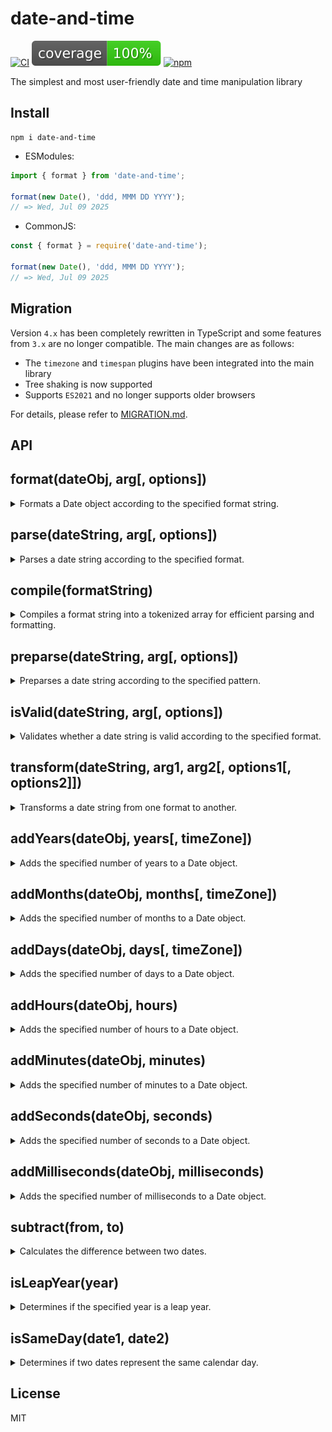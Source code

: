 # date-and-time

[![CI](https://github.com/knowledgecode/date-and-time/actions/workflows/test.yml/badge.svg)](https://github.com/knowledgecode/date-and-time/actions/workflows/test.yml)
[![Coverage](./.github/badges/coverage.svg)](https://github.com/knowledgecode/date-and-time/actions/workflows/test.yml)
[![npm](https://img.shields.io/npm/v/date-and-time)](https://www.npmjs.com/package/date-and-time)

The simplest and most user-friendly date and time manipulation library

## Install

```shell
npm i date-and-time
```

- ESModules:

```typescript
import { format } from 'date-and-time';

format(new Date(), 'ddd, MMM DD YYYY');
// => Wed, Jul 09 2025
```

- CommonJS:

```typescript
const { format } = require('date-and-time');

format(new Date(), 'ddd, MMM DD YYYY');
// => Wed, Jul 09 2025
```

## Migration

Version `4.x` has been completely rewritten in TypeScript and some features from `3.x` are no longer compatible. The main changes are as follows:

- The `timezone` and `timespan` plugins have been integrated into the main library
- Tree shaking is now supported
- Supports `ES2021` and no longer supports older browsers

For details, please refer to [MIGRATION.md](docs/MIGRATION.md).

## API

## format(dateObj, arg[, options])

<details>
<summary>Formats a Date object according to the specified format string.</summary>

- dateObj
  - type: `Date`
  - The Date object to format
- arg
  - type: `string | CompiledObject`
  - The format string or compiled object to match against the Date object
- [options]
  - type: `FormatterOptions`
  - Optional formatter options for customization

```typescript
import { format } from 'date-and-time';
import Tokyo from 'date-and-time/timezones/Asia/Tokyo';
import ja from 'date-and-time/locales/ja';

const now = new Date();

format(now, 'YYYY/MM/DD HH:mm:ss');
// => 2015/01/01 23:14:05

format(now, 'ddd, MMM DD YYYY');
// => Thu, Jan 01 2015

format(now, 'ddd, MMM DD YYYY hh:mm A [GMT]Z', { timeZone: 'UTC' });
// => Fri, Jan 02 2015 07:14 AM GMT+0000

format(now, 'YYYY年MMMM月D日dddd Ah:mm:ss [GMT]Z', { timeZone: Tokyo, locale: ja });
// => 2015年1月2日金曜日 午後4:14:05 GMT+0900
```

The tokens available for use in the format string specified as the second argument and their meanings are as follows:

| Token    | Meaning                                     | Output Examples       |
|:---------|:--------------------------------------------|:----------------------|
| YYYY     | 4-digit year                                | 0999, 2015            |
| YY       | 2-digit year                                | 99, 01, 15            |
| Y        | Year without zero padding                   | 2, 44, 888, 2015      |
| MMMM     | Full month name                             | January, December     |
| MMM      | Short month name                            | Jan, Dec              |
| MM       | Month                                       | 01, 12                |
| M        | Month without zero padding                  | 1, 12                 |
| DD       | Day                                         | 02, 31                |
| D        | Day without zero padding                    | 2, 31                 |
| dddd     | Full day name                               | Friday, Sunday        |
| ddd      | Short day name                              | Fri, Sun              |
| dd       | Very short day name                         | Fr, Su                |
| HH       | Hour in 24-hour format                      | 23, 08                |
| H        | Hour in 24-hour format without zero padding | 23, 8                 |
| hh       | Hour in 12-hour format                      | 11, 08                |
| h        | Hour in 12-hour format without zero padding | 11, 8                 |
| A        | Uppercase AM/PM                             | AM, PM                |
| AA       | Uppercase AM/PM (with periods)              | A.M., P.M.            |
| a        | Lowercase AM/PM                             | am, pm                |
| aa       | Lowercase AM/PM (with periods)              | a.m., p.m.            |
| mm       | Minutes                                     | 14, 07                |
| m        | Minutes without zero padding                | 14, 7                 |
| ss       | Seconds                                     | 05, 10                |
| s        | Seconds without zero padding                | 5, 10                 |
| SSS      | 3-digit milliseconds                        | 753, 022              |
| SS       | 2-digit milliseconds                        | 75, 02                |
| S        | 1-digit milliseconds                        | 7, 0                  |
| Z        | Timezone offset                             | +0100, -0800          |
| ZZ       | Timezone offset with colon                  | +01:00, -08:00        |

Additionally, by importing plugins, you can use the following tokens. For details, please refer to [PLUGINS.md](docs/PLUGINS.md).

| Token    | Meaning                                     | Output Examples       |
|:---------|:--------------------------------------------|:----------------------|
| DDD      | Ordinal representation of day               | 1st, 2nd, 3rd         |
| z        | Short timezone name                         | PST, EST              |
| zz       | Long timezone name                          | Pacific Standard Time |

The breakdown of `FormatterOptions` that can be specified as the third argument is as follows:

<details>
<summary><strong>hour12</strong></summary>

- type: `h11 | h12`
- default: `h12`
- The hour format to use for formatting. This is used when the hour is in 12-hour format. It can be `h11` for 11-hour format or `h12` for 12-hour format.

```typescript
format(now, 'dddd, MMMM D, YYYY [at] h:mm:ss.SSS A [GMT]ZZ', { hour12: 'h11' });
// Wednesday, July 23, 2025 at 0:12:54.814 AM GMT-07:00
```

</details>

<details>
<summary><strong>hour24</strong></summary>

- type: `h23 | h24`
- default: `h23`
- The hour format to use for formatting. This is used when the hour is in 24-hour format. It can be `h23` for 23-hour format or `h24` for 24-hour format.

```typescript
format(now, 'dddd, MMMM D, YYYY [at] H:mm:ss.SSS [GMT]ZZ', { hour24: 'h24' });
// => Wednesday, July 23, 2025 at 24:12:54.814 GMT-07:00
```

</details>

<details>
<summary><strong>numeral</strong></summary>

- type: `Numeral`
- default: `latn`
- The numeral system to use for formatting numbers. This is an object that provides methods to encode and decode numbers in the specified numeral system.

```typescript
import arab from 'date-and-time/numerals/arab';

format(now, 'DD/MM/YYYY', { numeral: arab });
// => ٠٨/٠٧/٢٠٢٥
```

Currently, the following numeral systems are supported:

- `arab`
- `arabext`
- `beng`
- `latn`
- `mymr`

</details>

<details>
<summary><strong>calendar</strong></summary>

- type: `buddhist | gregory`
- default: `gregory`
- The calendar system to use for formatting dates. This can be `buddhist` for Buddhist calendar or `gregory` for Gregorian calendar.

```typescript
format(now, 'dddd, MMMM D, YYYY', { calendar: 'buddhist' });
// => Wednesday, July 23, 2568
```

</details>

<details>
<summary><strong>timeZone</strong></summary>

- type: `TimeZone | UTC`
- default: `undefined`
- The time zone to use for formatting dates and times. This can be a specific time zone object or `UTC` to use Coordinated Universal Time. If not specified, it defaults to undefined, which means the local time zone will be used.

```typescript
import New_York from 'date-and-time/timezones/America/New_York';

format(now, 'dddd, MMMM D, YYYY [at] H:mm:ss.SSS [GMT]ZZ', { timeZone: New_York });
// => Wednesday, July 23, 2025 at 3:28:27.443 GMT-04:00
```

</details>

<details>
<summary><strong>locale</strong></summary>

- type: `Locale`
- default: `en`
- The locale to use for formatting dates and times. This is an object that provides methods to get localized month names, day names, and meridiems.

```typescript
import es from 'date-and-time/locales/es';

format(now, 'dddd, D [de] MMMM [de] YYYY, h:mm:ss.SSS aa [GMT]ZZ', { locale: es });
// => miércoles, 23 de julio de 2025, 12:38:08,533 a.m. GMT-07:00
```

<details>
<summary>Currently, the following locales are supported:</summary>

- `ar` (Arabic)
- `az` (Azerbaijani)
- `bn` (Bengali)
- `cs` (Czech)
- `da` (Danish)
- `de` (German)
- `el` (Greek)
- `en` (English)
- `es` (Spanish)
- `fa` (Persian)
- `fi` (Finnish)
- `fr` (French)
- `he` (Hebrew)
- `hi` (Hindi)
- `hu` (Hungarian)
- `id` (Indonesian)
- `it` (Italian)
- `ja` (Japanese)
- `ko` (Korean)
- `ms` (Malay)
- `my` (Burmese)
- `nl` (Dutch)
- `no` (Norwegian)
- `pl` (Polish)
- `pt-BR` (Brazilian Portuguese)
- `pt-PT` (European Portuguese)
- `ro` (Romanian)
- `ru` (Russian)
- `rw` (Kinyarwanda)
- `sr-Cyrl` (Serbian Cyrillic)
- `sr-Latn` (Serbian Latin)
- `sv` (Swedish)
- `ta` (Tamil)
- `th` (Thai)
- `tr` (Turkish)
- `uk` (Ukrainian)
- `uz-Cyrl` (Uzbek Cyrillic)
- `uz-Latn` (Uzbek Latin)
- `vi` (Vietnamese)
- `zh-Hans` (Simplified Chinese)
- `zh-Hant` (Traditional Chinese)

</details>
</details>

### Notes

<details>
<summary><strong>Comments</strong></summary>

Parts of the format string enclosed in brackets are output as-is, regardless of whether they are valid tokens.

```typescript
format(new Date(), 'DD-[MM]-YYYY');     // => '02-MM-2015'
format(new Date(), '[DD-[MM]-YYYY]');   // => 'DD-[MM]-YYYY'
```

</details>

<details>
<summary><strong>Output as UTC timezone</strong></summary>

To output date and time as UTC timezone, specify the string `UTC` in the `timeZone` property of `FormatterOptions`.

```typescript
format(new Date(), 'hh:mm A [GMT]Z');
// => '12:14 PM GMT-0700'

format(new Date(), 'hh:mm A [GMT]Z', { timeZone: 'UTC' });
// => '07:14 AM GMT+0000'
```

</details>
</details>

## parse(dateString, arg[, options])

<details>
<summary>Parses a date string according to the specified format.</summary>

- dateString
  - type: `string`
  - The date string to parse
- arg
  - type: `string | CompiledObject`
  - The format string or compiled object to match against the date string
- [options]
  - type: `ParserOptions`
  - Optional parser options for customization

```typescript
import { parse } from 'date-and-time';
import Paris from 'date-and-time/timezones/Europe/Paris';
import fr from 'date-and-time/locales/fr';

parse('2015/01/02 23:14:05', 'YYYY/MM/DD HH:mm:ss');
// => Jan 02 2015 23:14:05 GMT-0800

parse('02-01-2015', 'DD-MM-YYYY');
// => Jan 02 2015 00:00:00 GMT-0800

parse('11:14:05 PM', 'h:mm:ss A', { timeZone: 'UTC' });
// => Jan 02 1970 23:14:05 GMT+0000

parse(
  '02 janv. 2015, 11:14:05 PM', 'DD MMM YYYY, h:mm:ss A',
  { timeZone: Paris, locale: fr }
);
// => Jan 02 2015 23:14:05 GMT+0100

parse('Jam 1 2017', 'MMM D YYYY');
// => Invalid Date
```

The tokens available for use in the format string specified as the second argument and their meanings are as follows:

| Token     | Meaning                                     | Input Examples      |
|:----------|:--------------------------------------------|:--------------------|
| YYYY      | 4-digit year                                | 0999, 2015          |
| Y         | Year without zero padding                   | 2, 44, 88, 2015     |
| MMMM      | Full month name                             | January, December   |
| MMM       | Short month name                            | Jan, Dec            |
| MM        | Month                                       | 01, 12              |
| M         | Month without zero padding                  | 1, 12               |
| DD        | Day                                         | 02, 31              |
| D         | Day without zero padding                    | 2, 31               |
| HH        | Hour in 24-hour format                      | 23, 08              |
| H         | Hour in 24-hour format without zero padding | 23, 8               |
| hh        | Hour in 12-hour format                      | 11, 08              |
| h         | Hour in 12-hour format without zero padding | 11, 8               |
| A         | Uppercase AM/PM                             | AM, PM              |
| AA        | Uppercase AM/PM (with periods)              | A.M., P.M.          |
| a         | Lowercase AM/PM                             | am, pm              |
| aa        | Lowercase AM/PM (with periods)              | a.m., p.m.          |
| mm        | Minutes                                     | 14, 07              |
| m         | Minutes without zero padding                | 14, 7               |
| ss        | Seconds                                     | 05, 10              |
| s         | Seconds without zero padding                | 5, 10               |
| SSS       | 3-digit milliseconds                        | 753, 022            |
| SS        | 2-digit milliseconds                        | 75, 02              |
| S         | 1-digit milliseconds                        | 7, 0                |
| Z         | Timezone offset                             | +0100, -0800        |
| ZZ        | Timezone offset with colon                  | +01:00, -08:00      |

Additionally, by importing plugins, you can use the following tokens. For details, please refer to [PLUGINS.md](docs/PLUGINS.md).

| Token     | Meaning                                    | Input Examples       |
|:----------|:-------------------------------------------|:---------------------|
| YY        | 2-digit year                               | 90, 00, 08, 19       |
| DDD       | Ordinal representation of day              | 1st, 2nd, 3rd        |
| dddd      | Full day name                              | Friday, Sunday       |
| ddd       | Short day name                             | Fri, Sun             |
| dd        | Very short day name                        | Fr, Su               |
| SSSSSS    | 6-digit milliseconds                       | 123456, 000001       |
| SSSSS     | 5-digit milliseconds                       | 12345, 00001         |
| SSSS      | 4-digit milliseconds                       | 1234, 0001           |
| fff       | 3-digit microseconds                       | 753, 022             |
| ff        | 2-digit microseconds                       | 75, 02               |
| f         | 1-digit microseconds                       | 7, 0                 |
| SSSSSSSSS | 9-digit milliseconds                       | 123456789, 000000001 |
| SSSSSSSS  | 8-digit milliseconds                       | 12345678, 00000001   |
| SSSSSSS   | 7-digit milliseconds                       | 1234567, 0000001     |
| FFF       | 3-digit nanoseconds                        | 753, 022             |
| FF        | 2-digit nanoseconds                        | 75, 02               |
| F         | 1-digit nanoseconds                        | 7, 0                 |

The breakdown of `ParserOptions` that can be specified as the third argument is as follows:

<details>
<summary><strong>hour12</strong></summary>

- type: `h11 | h12`
- default: `h12`
- The hour format to use for parsing. This is used when the hour is in 12-hour format. It can be `h11` for 11-hour format (0 - 11) or `h12` for 12-hour format (1 - 12).

```typescript
parse('0:12:54 PM', 'h:mm:ss A', { hour12: 'h11' });
// => Jan 01 1970 12:12:54 GMT-0800
```

</details>

<details>
<summary><strong>hour24</strong></summary>

- type: `h23 | h24`
- default: `h23`
- The hour format to use for parsing. This is used when the hour is in 24-hour format. It can be `h23` for 23-hour format (0 - 23) or `h24` for 24-hour format (1 - 24).

```typescript
parse('24:12:54', 'h:mm:ss', { hour24: 'h24' });
// => Jan 01 1970 00:12:54 GMT-0800
```

</details>

<details>
<summary><strong>numeral</strong></summary>

- type: `Numeral`
- default: `latn`
- The numeral system to use for parsing numbers. This is an object that provides methods to encode and decode numbers in the specified numeral system.

```typescript
import arab from 'date-and-time/numerals/arab';

parse('٠٨/٠٧/٢٠٢٥', 'DD/MM/YYYY', { numeral: arab });
// => July 09 2025 00:00:00 GMT-0700
```

Currently, the following numeral systems are supported:

- `arab`
- `arabext`
- `beng`
- `latn`
- `mymr`

</details>

<details>
<summary><strong>calendar</strong></summary>

- type: `buddhist | gregory`
- default: `gregory`
- The calendar system to use for parsing dates. This can be `buddhist` for Buddhist calendar or `gregory` for Gregorian calendar.

```typescript
parse('July 09 2025', 'MMMM DD YYYY', { calendar: 'buddhist' });
// => July 09 1482 00:00:00 GMT-0752
// Note: Buddhist calendar is 543 years ahead of Gregorian calendar,
// so 2025 BE (Buddhist Era) equals 1482 CE (Common Era)
```

</details>

<details>
<summary><strong>ignoreCase</strong></summary>

- type: `boolean`
- default: `false`
- Whether to ignore case when matching strings. This is useful for matching month names, day names, and meridiems in a case-insensitive manner. If true, the parser will convert both the input string and the strings in the locale to lowercase before matching.

```typescript
parse('july 09 2025', 'MMMM DD YYYY', { ignoreCase: true });
// => July 09 2025 00:00:00 GMT-0700
```

</details>

<details>
<summary><strong>timeZone</strong></summary>

- type: `TimeZone | UTC`
- default: `undefined`
- The time zone to use for parsing dates and times. This can be a specific time zone object or `UTC` to use Coordinated Universal Time. If not specified, it defaults to undefined, which means the local time zone will be used.

```typescript
import New_York from 'date-and-time/timezones/America/New_York';

parse('July 09 2025, 12:34:56', 'MMMM D YYYY, H:mm:ss', { timeZone: New_York });
// => July 09 2025 09:34:56 GMT-0700 (July 09 2025 12:34:56 GMT-0400)

parse('July 09 2025, 12:34:56', 'MMMM D YYYY, H:mm:ss', { timeZone: 'UTC' });
// => July 09 2025 05:34:56 GMT-0700 (July 09 2025 12:34:56 GMT+0000)
```

</details>

<details>
<summary><strong>locale</strong></summary>

- type: `Locale`
- default: `en`
- The locale to use for parsing dates and times. This is an object that provides methods to get localized month names, day names, and meridiems.

```typescript
import es from 'date-and-time/locales/es';

parse(
  '23 de julio de 2025, 12:38:08,533 a.m. GMT-07:00',
  'D [de] MMMM [de] YYYY, h:mm:ss,SSS aa [GMT]ZZ',
  { locale: es }
);
// => July 23 2025 12:38:08.533 GMT-0700
```

<details>
<summary>Currently, the following locales are supported:</summary>

- `ar` (Arabic)
- `az` (Azerbaijani)
- `bn` (Bengali)
- `cs` (Czech)
- `da` (Danish)
- `de` (German)
- `el` (Greek)
- `en` (English)
- `es` (Spanish)
- `fa` (Persian)
- `fi` (Finnish)
- `fr` (French)
- `he` (Hebrew)
- `hi` (Hindi)
- `hu` (Hungarian)
- `id` (Indonesian)
- `it` (Italian)
- `ja` (Japanese)
- `ko` (Korean)
- `ms` (Malay)
- `my` (Burmese)
- `nl` (Dutch)
- `no` (Norwegian)
- `pl` (Polish)
- `pt-BR` (Brazilian Portuguese)
- `pt-PT` (European Portuguese)
- `ro` (Romanian)
- `ru` (Russian)
- `rw` (Kinyarwanda)
- `sr-Cyrl` (Serbian Cyrillic)
- `sr-Latn` (Serbian Latin)
- `sv` (Swedish)
- `ta` (Tamil)
- `th` (Thai)
- `tr` (Turkish)
- `uk` (Ukrainian)
- `uz-Cyrl` (Uzbek Cyrillic)
- `uz-Latn` (Uzbek Latin)
- `vi` (Vietnamese)
- `zh-Hans` (Simplified Chinese)
- `zh-Hant` (Traditional Chinese)

</details>
</details>

### Notes

<details>
<summary><strong>When parsing fails</strong></summary>

If this function fails to parse, it will return `Invalid Date`. Notice that the `Invalid Date` is a Date object, not `NaN` or `null`. You can tell whether the Date object is invalid as follows:

```typescript
const today = parse('Jam 1 2017', 'MMM D YYYY');

if (isNaN(today.getTime())) {
  console.error('Parsing failed');
}
```

</details>

<details>
<summary><strong>Input as UTC timezone</strong></summary>

If the `dateString` does not contain a timezone offset and the `timeZone` property of the third argument is not specified, this function considers the `dateString` to be in the local timezone. If you want to process a `dateString` without a timezone offset as UTC timezone, set the string `UTC` to the `timeZone` property in the third argument. Note that the timezone offset contained in the `dateString` takes precedence over the `timeZone` property of the third argument.

```typescript
parse('11:14:05 PM', 'hh:mm:ss A');
// => Jan 1 1970 23:14:05 GMT-0800

parse('11:14:05 PM GMT+0000', 'hh:mm:ss A [GMT]Z');
// => Jan 1 1970 23:14:05 GMT+0000

parse('11:14:05 PM', 'hh:mm:ss A', { timeZone: 'UTC' });
// => Jan 1 1970 23:14:05 GMT+0000
```

</details>

<details>
<summary><strong>Default Date Time</strong></summary>

Default date is `January 1, 1970`, time is `00:00:00.000`. Any date/time components not specified in the input string will be filled with these default values.

```typescript
parse('11:14:05 PM', 'hh:mm:ss A');
// => Jan 1 1970 23:14:05 GMT-0800

parse('Feb 2000', 'MMM YYYY');
// => Feb 1 2000 00:00:00 GMT-0800
```

</details>

<details>
<summary><strong>Max Date / Min Date</strong></summary>

The parsable maximum date is `December 31, 9999`, and the minimum date is `January 1, 0001`.

```typescript
parse('Dec 31 9999', 'MMM D YYYY');
// => Dec 31 9999 00:00:00 GMT-0800

parse('Dec 31 10000', 'MMM D YYYY');
// => Invalid Date

parse('Jan 1 0001', 'MMM D YYYY');
// => Jan 1 0001 00:00:00 GMT-0800

parse('Jan 1 0000', 'MMM D YYYY');
// => Invalid Date
```

</details>

<details>
<summary><strong>12-hour notation and Meridiem</strong></summary>

If you use the `hh` or `h` (12-hour) token, use it together with the `A` (meridiem) token to get the correct value.

```typescript
parse('11:14:05', 'hh:mm:ss');
// => Jan 1 1970 11:14:05 GMT-0800

parse('11:14:05 PM', 'hh:mm:ss A');
// => Jan 1 1970 23:14:05 GMT-0800
```

</details>

<details>
<summary><strong>Token invalidation</strong></summary>

Any part of the given format string that you do not want to be recognized as a token should be enclosed in square brackets. They are considered comments and will not be parsed.

```typescript
parse('12 hours 34 minutes', 'HH hours mm minutes');
// => Invalid Date

parse('12 hours 34 minutes', 'HH [hours] mm [minutes]');
// => Jan 1 1970 12:34:00 GMT-0800
```

</details>

<details>
<summary><strong>Wildcard</strong></summary>

Whitespace acts as a wildcard token. This token will skip parsing the corresponding parts of the date and time strings. This behavior is similar to enclosing part of a format string in square brackets (Token invalidation), but with the flexibility that the contents do not have to match exactly - only the character count needs to match between the format string and input string.

```typescript
// This will be an error.
parse('2015/01/02 11:14:05', 'YYYY/MM/DD');
// => Invalid Date

parse('2015/01/02 11:14:05', 'YYYY/MM/DD         ');
// => Jan 2 2015 00:00:00 GMT-0800
```

</details>

<details>
<summary><strong>Ellipsis</strong></summary>

`...` token ignores subsequent corresponding date and time strings. Use this token only at the end of a format string. The above example can also be written like this:

```typescript
parse('2015/01/02 11:14:05', 'YYYY/MM/DD...');
// => Jan 2 2015 00:00:00 GMT-0800
```

</details>
</details>

## compile(formatString)

<details>
<summary>Compiles a format string into a tokenized array for efficient parsing and formatting.</summary>

- formatString
  - type: `string`
  - The format string to compile

If you are going to execute the `format`, `parse`, or `isValid` functions many times with one string format, it is recommended to precompile and reuse it for performance.

```typescript
import { compile, parse, format } from 'date-and-time';

const pattern = compile('MMM D YYYY h:m:s A');

parse('Mar 22 2019 2:54:21 PM', pattern);
parse('Jul 27 2019 4:15:24 AM', pattern);
parse('Dec 25 2019 3:51:11 AM', pattern);

format(new Date(), pattern);
// => Mar 16 2020 6:24:56 PM
```

</details>

## preparse(dateString, arg[, options])

<details>
<summary>Preparses a date string according to the specified pattern.</summary>

- dateString
  - type: `string`
  - The date string to preparse
- arg
  - type: `string | CompiledObject`
  - The pattern string or compiled object to match against the date string
- [options]
  - type: `ParserOptions`
  - Optional parser options

```typescript
import { preparse } from 'date-and-time';

preparse('Jan 2015 02 23:14:05 GMT-0800', 'MMM YYYY DD HH:mm:ss [GMT]Z');

{
  Y: 2015,      // Year
  M: 1,         // Month
  D: 2,         // Day
  H: 23,        // Hour (24-hour)
  m: 14,        // Minute
  s: 5,         // Second
  Z: 480,       // Timezone offset in minutes
  _index: 29,   // Current parsing position
  _length: 29,  // Total length of date string
  _match: 7     // Number of matched tokens
}
```

This date structure provides a parsing result. You will be able to tell from it how the date string was parsed (or why the parsing failed).

</details>

## isValid(dateString, arg[, options])

<details>
<summary>Validates whether a date string is valid according to the specified format.</summary>

- dateString
  - type: `string`
  - The date string to validate
- arg
  - type: `string | CompiledObject`
  - The format string or compiled object
- [options]
  - type: `ParserOptions`
  - Optional parser options

```typescript
isValid('2015/01/02 23:14:05', 'YYYY/MM/DD HH:mm:ss');  // => true
isValid('29-02-2015', 'DD-MM-YYYY');                    // => false
```

For details about `ParserOptions`, refer to the `parse` function section.

</details>

## transform(dateString, arg1, arg2[, options1[, options2]])

<details>
<summary>Transforms a date string from one format to another.</summary>

- dateString
  - type: `string`
  - The date string to transform
- arg1
  - type: `string | CompiledObject`
  - The format string or compiled object for parsing
- arg2
  - type: `string | CompiledObject`
  - The format string or compiled object for formatting
- [options1]
  - type: `ParserOptions`
  - Optional parser options
- [options2]
  - type: `FormatterOptions`
  - Optional formatter options

This is a syntactic sugar for combining `parse` and `format` processing to convert date formats in a single function. It converts `dateString` to `arg2` format. Actually, it parses the `dateString` in `arg1` format and then formats it in `arg2` format.

```typescript
import { transform } from 'date-and-time';
import New_York from 'date-and-time/timezones/America/New_York';
import Los_Angeles from 'date-and-time/timezones/America/Los_Angeles';

// Swap the order of month and day
transform('3/8/2020', 'D/M/YYYY', 'M/D/YYYY');
// => 8/3/2020

// Convert 24-hour format to 12-hour format
transform('13:05', 'HH:mm', 'hh:mm A');
// => 01:05 PM

// Convert EST to PST
transform(
  '3/8/2020 1:05 PM', 'D/M/YYYY h:mm A', 'D/M/YYYY h:mm A',
  { timeZone: New_York }, { timeZone: Los_Angeles }
);
// => 3/8/2020 10:05 AM
```

For details about `ParserOptions`, refer to the `parse` function section. For details about `FormatterOptions`, refer to the `format` function section.

</details>

## addYears(dateObj, years[, timeZone])

<details>
<summary>Adds the specified number of years to a Date object.</summary>

- dateObj
  - type: `Date`
  - The Date object to modify
- years
  - type: `number`
  - The number of years to add
- [timeZone]
  - type: `TimeZone | UTC`
  - Optional time zone object or `UTC`

```typescript
import { addYears } from 'date-and-time';
import Los_Angeles from 'date-and-time/timezones/America/Los_Angeles';

const now = new Date(2024, 2, 11, 1);   // => Mar 11 2024 01:00:00 GMT-07:00

addYears(now, 1, Los_Angeles);          // => Mar 11 2025 01:00:00 GMT-07:00
addYears(now, -1, Los_Angeles);         // => Mar 11 2023 01:00:00 GMT-08:00
```

Exceptional behavior of the calculation for the last day of the month:

```typescript
const now = new Date(Date.UTC(2020, 1, 29));    // => Feb 29 2020
const next = addYears(now, 1, 'UTC');           // => Feb 28 2021
const back = addYears(next, -1, 'UTC');         // => Feb 28 2020 (not the original date)
```

</details>

## addMonths(dateObj, months[, timeZone])

<details>
<summary>Adds the specified number of months to a Date object.</summary>

- dateObj
  - type: `Date`
  - The Date object to modify
- months
  - type: `number`
  - The number of months to add
- [timeZone]
  - type: `TimeZone | UTC`
  - Optional time zone object or `UTC`

```typescript
import { addMonths } from 'date-and-time';
import Los_Angeles from 'date-and-time/timezones/America/Los_Angeles';

const now = new Date(2024, 2, 11, 1);   // => Mar 11 2024 01:00:00 GMT-07:00

addMonths(now, 1, Los_Angeles);         // => Apr 11 2024 01:00:00 GMT-07:00
addMonths(now, -1, Los_Angeles);        // => Feb 11 2024 01:00:00 GMT-08:00
```

Exceptional behavior of the calculation for the last day of the month:

```typescript
const now = new Date(Date.UTC(2023, 0, 31));    // => Jan 31 2023
const apr = addMonths(now, 3, 'UTC');           // => Apr 30 2023
const feb = addMonths(apr, -2, 'UTC');          // => Feb 28 2023
```

</details>

## addDays(dateObj, days[, timeZone])

<details>
<summary>Adds the specified number of days to a Date object.</summary>

- dateObj
  - type: `Date`
  - The Date object to modify
- days
  - type: `number`
  - The number of days to add
- [timeZone]
  - type: `TimeZone | UTC`
  - Optional time zone object or `UTC`

```typescript
import { addDays } from 'date-and-time';
import Los_Angeles from 'date-and-time/timezones/America/Los_Angeles';

const now = new Date(2024, 2, 11, 1);   // => Mar 11 2024 01:00:00 GMT-07:00

addDays(now, 1, Los_Angeles);           // => Mar 12 2024 01:00:00 GMT-07:00
addDays(now, -1, Los_Angeles);          // => Mar 10 2024 01:00:00 GMT-08:00
```

</details>

## addHours(dateObj, hours)

<details>
<summary>Adds the specified number of hours to a Date object.</summary>

- dateObj
  - type: `Date`
  - The Date object to modify
- hours
  - type: `number`
  - The number of hours to add

```typescript
import { addHours } from 'date-and-time';

const now = new Date(2025, 6, 24);  // => Jul 24 2025 00:00:00

addHours(now, -1);                  // => Jul 23 2025 23:00:00
```

</details>

## addMinutes(dateObj, minutes)

<details>
<summary>Adds the specified number of minutes to a Date object.</summary>

- dateObj
  - type: `Date`
  - The Date object to modify
- minutes
  - type: `number`
  - The number of minutes to add

```typescript
import { addMinutes } from 'date-and-time';

const now = new Date(2025, 6, 24);  // => Jul 24 2025 00:00:00

addMinutes(now, 2);                 // => Jul 24 2025 00:02:00
```

</details>

## addSeconds(dateObj, seconds)

<details>
<summary>Adds the specified number of seconds to a Date object.</summary>

- dateObj
  - type: `Date`
  - The Date object to modify
- seconds
  - type: `number`
  - The number of seconds to add

```typescript
import { addSeconds } from 'date-and-time';

const now = new Date(2025, 6, 24);  // => Jul 24 2025 00:00:00

addSeconds(now, -3);                // => Jul 23 2025 23:59:57
```

</details>

## addMilliseconds(dateObj, milliseconds)

<details>
<summary>Adds the specified number of milliseconds to a Date object.</summary>

- dateObj
  - type: `Date`
  - The Date object to modify
- milliseconds
  - type: `number`
  - The number of milliseconds to add

```typescript
import { addMilliseconds } from 'date-and-time';

const now = new Date(2025, 6, 24);  // => Jul 24 2025 00:00:00.000

addMilliseconds(now, 123);          // => Jul 24 2025 00:00:00.123
```

</details>

## subtract(from, to)

<details>
<summary>Calculates the difference between two dates.</summary>

- from
  - type: `Date`
  - The first Date object
- to
  - type: `Date`
  - The second Date object

Returns a `Duration` instance with methods to get the difference in various units.

```typescript
import { subtract } from 'date-and-time';

const yesterday = new Date(2015, 0, 1);
const today = new Date(2015, 0, 2, 3, 4, 5, 6);

const duration = subtract(yesterday, today);

duration.toDays().value;            // => 1.127835...
duration.toHours().value;           // => 27.068057...
duration.toMinutes().value;         // => 1624.083433...
duration.toSeconds().value;         // => 97445.006
duration.toMilliseconds().value;    // => 97445006
duration.toMicroseconds().value;    // => 97445006000
duration.toNanoseconds().value;     // => 97445006000000
```

### Duration

The `Duration` object can be directly created not only as a return value of the `subtract` function, but also by passing any numeric value (milliseconds) as a constructor argument.

```typescript
import { Duration } from 'date-and-time';

const duration = new Duration(123);

duration.toSeconds().value; // => 0.123
```

<details>
<summary><strong>toDays()</strong></summary>

This method calculates the number of days in the duration and returns a descriptor that includes the value in days, a format method for custom formatting, and a toParts method that returns an object with the parts of the duration.

```typescript
duration.toDays().value;
// => 1.127835...

duration.toDays().format('D[day], H:mm:ss.SSSfffFFF');
// => 1day, 3:04:05.006000000

duration.toDays().toParts();
// => { days: 1, hours: 3, minutes: 4, seconds: 5, ... }
```

</details>

<details>
<summary><strong>toHours()</strong></summary>

This method calculates the number of hours in the duration and returns a descriptor that includes the value in hours, a format method for custom formatting, and a toParts method that returns an object with the parts of the duration.

```typescript
duration.toHours().value;
// => 27.068057...

duration.toHours().format('H:mm:ss.SSSfffFFF');
// => 27:04:05.006000000

duration.toHours().toParts();
// => { hours: 27, minutes: 4, seconds: 5, ... }
```

</details>

<details>
<summary><strong>toMinutes()</strong></summary>

This method calculates the number of minutes in the duration and returns a descriptor that includes the value in minutes, a format method for custom formatting, and a toParts method that returns an object with the parts of the duration.

```typescript
duration.toMinutes().value;
// => 1624.083433...

duration.toMinutes().format('m[min] ss.SSSfffFFF');
// => 1624min 05.006000000

duration.toMinutes().toParts();
// => { minutes: 1624, seconds: 5, milliseconds: 6, ... }
```

</details>

<details>
<summary><strong>toSeconds()</strong></summary>

This method calculates the number of seconds in the duration and returns a descriptor that includes the value in seconds, a format method for custom formatting, and a toParts method that returns an object with the parts of the duration.

```typescript
duration.toSeconds().value;
// => 97445.006

duration.toSeconds().format('s[sec] SSSfffFFF');
// => 97445sec 006000000

duration.toSeconds().toParts();
// => { seconds: 97445, milliseconds: 6, microseconds: 0, ... }
```

</details>

<details>
<summary><strong>toMilliseconds()</strong></summary>

This method calculates the number of milliseconds in the duration and returns a descriptor that includes the value in milliseconds, a format method for custom formatting, and a toParts method that returns an object with the parts of the duration.

```typescript
duration.toMilliseconds().value;
// => 97445006

duration.toMilliseconds().format('S.fffFFF');
// => 97445006.000000

duration.toMilliseconds().toParts();
// => { milliseconds: 97445006, microseconds: 0, nanoseconds: 0 }
```

</details>

<details>
<summary><strong>toMicroseconds()</strong></summary>

This method calculates the number of microseconds in the duration and returns a descriptor that includes the value in microseconds, a format method for custom formatting, and a toParts method that returns an object with the microseconds and nanoseconds parts.

```typescript
duration.toMicroseconds().value;
// => 97445006000

duration.toMicroseconds().format('f.FFF');
// => 97445006000.000

duration.toMicroseconds().toParts();
// => { microseconds: 97445006000, nanoseconds: 0 }
```

</details>

<details>
<summary><strong>toNanoseconds()</strong></summary>

This method calculates the number of nanoseconds in the duration and returns a descriptor that includes the value in nanoseconds, a format method for custom formatting, and a toParts method that returns an object with the nanoseconds part.

```typescript
duration.toNanoseconds().value;
// => 97445006000000

duration.toNanoseconds().format('F[ns]');
// => 97445006000000ns

duration.toNanoseconds().toParts();
// => { nanoseconds: 97445006000000 }
```

</details>

### DurationDescriptor

#### value

The value of the duration in the respective unit.

#### format(formatString[, numeral])

<details>
<summary>Formats the duration according to the provided format string.</summary>

- formatString
  - type: `string`
  - The format string to use for formatting
- [numeral]
  - type: `Numeral`
  - default: `latn`
  - Optional numeral object for number formatting

The tokens available for use in the format string specified as the first argument and their meanings are as follows. However, tokens for units larger than the `DurationDescriptor` cannot be used. For example, in the case of a `DurationDescriptor` obtained by the `toHours` method, the `D` token representing days cannot be used. For a `DurationDescriptor` obtained by the `toNanoseconds` method, only the `F` token representing nanoseconds can be used.

| Token    | Meaning                            |
|:---------|:-----------------------------------|
| D        | Days                               |
| H        | Hours                              |
| m        | Minutes                            |
| s        | Seconds                            |
| S        | Milliseconds                       |
| f        | Microseconds                       |
| F        | Nanoseconds                        |

What makes the format string in `DurationDescriptor` different from others is that repeating the same token produces a zero-padding effect. For example, formatting `1 day` with `DDDD` results in an output of `0001`.

</details>

#### toParts()

<details>
<summary>Converts the duration to an object containing the parts of the duration in the respective unit.</summary>

```typescript
{
  days: 1,
  hours: 3,
  minutes: 4,
  seconds: 5,
  milliseconds: 6,
  microseconds: 0,
  nanoseconds: 0
}
```

</details>

### Notes

<details>
<summary><strong>Negative Duration</strong></summary>

When the `value` becomes negative, there are slight differences in the output results of the `format` method and the `toParts` method. In the `format` method, only the largest unit in the `DurationDescriptor`, for example, only the `D` token in the case of a `DurationDescriptor` obtained by the `toDays` method, gets a minus sign, while in the `toParts` method, all units get a minus sign.

```typescript
duration.toDays().value;
// => -1.127835...

duration.toDays().format('D[day], H:mm:ss.SSSfffFFF');
// => -1day, 3:04:05.006000000

duration.toDays().toParts();
// => { days: -1, hours: -3, minutes: -4, seconds: -5, ... }
```

</details>

<details>
<summary><strong>Negative Zero</strong></summary>

The `format` method may output `-0`. For example, when the value of a `DurationDescriptor` obtained by the `toDays` method is a negative decimal less than 1, using the `D` token in the `format` method outputs `-0`.

```typescript
duration.toDays().value;
// => -0.127835...

duration.toDays().format('D[day], H:mm:ss.SSSfffFFF');
// => -0day, 3:04:05.006000000

duration.toDays().toParts();
// => { days: 0, hours: -3, minutes: -4, seconds: -5, ... }
```

</details>
</details>

## isLeapYear(year)

<details>
<summary>Determines if the specified year is a leap year.</summary>

- year
  - type: `number`
  - The year to check

```typescript
import { isLeapYear } from 'date-and-time';

isLeapYear(2015);   // => false
isLeapYear(2012);   // => true
```

</details>

## isSameDay(date1, date2)

<details>
<summary>Determines if two dates represent the same calendar day.</summary>

- date1
  - type: `Date`
  - The first date to compare
- date2
  - type: `Date`
  - The second date to compare

```typescript
import { isSameDay } from 'date-and-time';

const date1 = new Date(2017, 0, 2, 0);          // Jan 2 2017 00:00:00
const date2 = new Date(2017, 0, 2, 23, 59);     // Jan 2 2017 23:59:00
const date3 = new Date(2017, 0, 1, 23, 59);     // Jan 1 2017 23:59:00

isSameDay(date1, date2);    // => true
isSameDay(date1, date3);    // => false
```

</details>

## License

MIT
